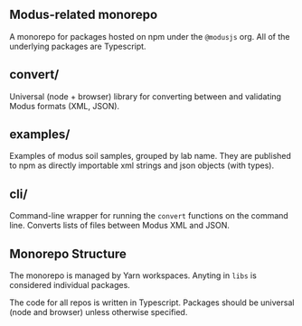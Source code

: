Modus-related monorepo
------------------------------------------------------------------------
A monorepo for packages hosted on npm under the `@modusjs` org.  All of the 
underlying packages are Typescript.


convert/
----------
Universal (node + browser) library for converting between and validating Modus formats (XML, JSON).


examples/
-----------
Examples of modus soil samples, grouped by lab name.  They are published to npm as directly importable xml strings 
and json objects (with types).


cli/
----
Command-line wrapper for running the `convert` functions on the command line.  Converts lists of files between Modus XML
and JSON.


Monorepo Structure
------------------
The monorepo is managed by Yarn workspaces.  Anyting in `libs` is considered individual packages.

The code for all repos is written in Typescript.  Packages should be universal (node and browser)
unless otherwise specified.


